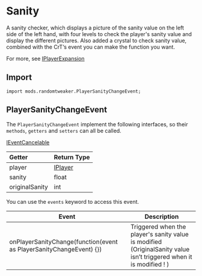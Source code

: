 # Sanity

A sanity checker, which displays a picture of the sanity value on the left side of the left hand, with four levels to check the player's sanity value and display the different pictures. Also added a crystal to check sanity value, combined with the CrT‘s event you can make the function you want.

For more, see [IPlayerExpansion](https://github.com/ikexing-cn/RandomTweaker/blob/1.12/wiki/en_us/IPlayerExpansion.md)

## Import

~~~zenscript
import mods.randomtweaker.PlayerSanityChangeEvent;
~~~

## PlayerSanityChangeEvent

The `PlayerSanityChangeEvent` implement the following interfaces, so their `methods`, `getters` and `setters` can all be called.

[IEventCancelable](https://docs.blamejared.com/1.12/en/Vanilla/Events/Events/IEventCancelable/)

| Getter  | **Return Type** |
| :------------- | :------ |
| player         | [IPlayer](https://docs.blamejared.com/1.12/en/Vanilla/Players/IPlayer/) |
| sanity         | float   |
| originalSanity | int     |

You can use the `events` keyword to access this event.

| Event                                                        | Description                                                  |
| ------------------------------------------------------------ | ------------------------------------------------------------ |
| onPlayerSanityChange(function(event as PlayerSanityChangeEvent) {}) | Triggered when the player's sanity value is modified (OriginalSanity value  isn’t triggered when it is modified ! ) |
